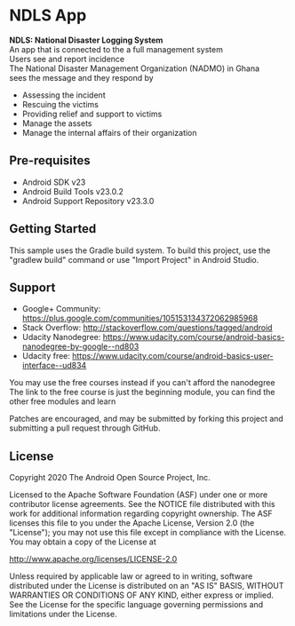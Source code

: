 NDLS App
===================================

**NDLS: National Disaster Logging System**  
An app that is connected to the a full management system  
Users see and report incidence  
The National Disaster Management Organization (NADMO) in Ghana  
sees the message and they respond by
- Assessing the incident
- Rescuing the victims
- Providing relief and support to victims
- Manage the assets
- Manage the internal affairs of their organization

Pre-requisites
--------------

- Android SDK v23
- Android Build Tools v23.0.2
- Android Support Repository v23.3.0

Getting Started
---------------

This sample uses the Gradle build system. To build this project, use the
"gradlew build" command or use "Import Project" in Android Studio.

Support
-------

- Google+ Community: https://plus.google.com/communities/105153134372062985968
- Stack Overflow: http://stackoverflow.com/questions/tagged/android
- Udacity Nanodegree: https://www.udacity.com/course/android-basics-nanodegree-by-google--nd803
- Udacity free: https://www.udacity.com/course/android-basics-user-interface--ud834

You may use the free courses instead if you can't afford the nanodegree
The link to the free course is just the beginning module, you can find the other free modules and learn

Patches are encouraged, and may be submitted by forking this project and
submitting a pull request through GitHub.

License
-------

Copyright 2020 The Android Open Source Project, Inc.

Licensed to the Apache Software Foundation (ASF) under one or more contributor
license agreements.  See the NOTICE file distributed with this work for
additional information regarding copyright ownership.  The ASF licenses this
file to you under the Apache License, Version 2.0 (the "License"); you may not
use this file except in compliance with the License.  You may obtain a copy of
the License at

http://www.apache.org/licenses/LICENSE-2.0

Unless required by applicable law or agreed to in writing, software
distributed under the License is distributed on an "AS IS" BASIS, WITHOUT
WARRANTIES OR CONDITIONS OF ANY KIND, either express or implied.  See the
License for the specific language governing permissions and limitations under
the License.
